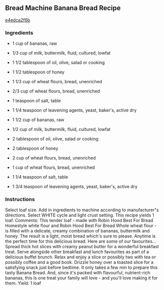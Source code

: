 ## Bread Machine Banana Bread Recipe

[e4edca2f6b](http://cookeatshare.com/recipes/bread-machine-banana-bread-91453)

### Ingredients

 - 1 cup of bananas, raw

 - 1/3 cup of milk, buttermilk, fluid, cultured, lowfat

 - 1 1/2 tablespoon of oil, olive, salad or cooking

 - 1 1/2 tablespoon of honey

 - 1 1/3 cup of wheat flours, bread, unenriched

 - 2/3 cup of wheat flours, bread, unenriched

 - 1 teaspoon of salt, table

 - 1 1/4 teaspoon of leavening agents, yeast, baker's, active dry

 - 1 1/2 cup of bananas, raw

 - 1/2 cup of milk, buttermilk, fluid, cultured, lowfat

 - 2 tablespoon of oil, olive, salad or cooking

 - 2 tablespoon of honey

 - 2 cup of wheat flours, bread, unenriched

 - 1 cup of wheat flours, bread, unenriched

 - 1 1/4 teaspoon of salt, table

 - 1 3/4 teaspoon of leavening agents, yeast, baker's, active dry

### Instructions

Select loaf size. Add in ingredients to machine according to manufacturer"s directions. Select WHITE cycle and light crust setting. This recipe yields 1 loaf. Comments: This tender loaf - made with Robin Hood Best For Bread Homestyle white flour and Robin Hood Best For Bread Whole wheat flour - is filled with a delicate, creamy combination of bananas, buttermilk and honey. The result is a light, moist bread which's sure to please. Anytime is the perfect time for this delicious bread. Here are some of our favourites... Spread thick hot slices with creamy peanut butter for a wonderful breakfast treat. Serve alongside other breakfast and lunch favourites as part of a delicious buffet brunch. Relax and enjoy a slice or possibly two with tea or possibly coffee and a good book. Drizzle honey over a toasted slice for a satisfying snack just before bedtime. It only takes a few min to prepare this tasty Banana Bread. And, since it's packed with flavourful, nutrient-rich bananas, this is one treat your family will love - and you'll love making it for them. Yield: 1 loaf